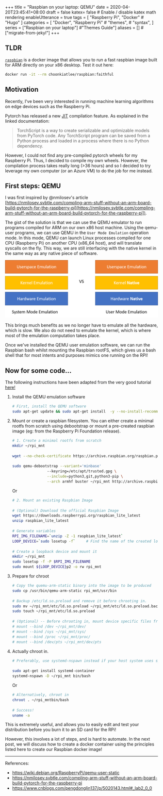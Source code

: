 +++
title =  "Raspbian on your laptop: QEMU"
date =  2020-04-20T23:45:41+08:00
draft = false
katex= false    # Enable / disable katex math rendering
enableUtterance = true
tags = [
    "Raspberry Pi",
    "Docker"
    # "Hugo" 
]
categories = [
    "Docker",
    "Raspberry Pi"
    # "themes",
    # "syntax",
]
series = ["Raspbian on your laptop"] #"Themes Guide"]
aliases = [] # ["migrate-from-jekyl"]
+++

## TLDR

[`raspbian`](https://hub.docker.com/r/choonkiatlee/raspbian) is a docker image that allows you to run a fast raspbian image built for ARM directly on your x86 desktop. Test it out here: 

```bash
docker run -it --rm choonkiatlee/raspbian:faithful
```

## Motivation

Recently, I've been very interested in running machine learning algorithms on edge devices such as the Raspberry Pi. 

Pytorch has released a new [JIT](https://pytorch.org/docs/stable/jit.html) compilation feature. As explained in the linked documentation:

> TorchScript is a way to create serializable and optimizable models from PyTorch code. Any TorchScript program can be saved from a Python process and loaded in a process where there is no Python dependency.

However, I could not find any pre-compiled pytorch wheels for my Raspberry Pi. Thus, I decided to compile my own wheels. However, the compilation process takes really long (>36 hours) and so I decided to try leverage my own computer (or an Azure VM) to do the job for me instead. 

## First steps: QEMU

I was first inspired by @nmilosev's article [https://nmilosev.svbtle.com/compling-arm-stuff-without-an-arm-board-build-pytorch-for-the-raspberry-pi](https://nmilosev.svbtle.com/compling-arm-stuff-without-an-arm-board-build-pytorch-for-the-raspberry-pi]). 

The gist of the solution is that we can use the QEMU emulator to run programs compiled for ARM on our own x86 host machine. Using the qemu-user programs, we can use QEMU in the `User Mode Emulation` operation mode. In this mode, QEMU can launch Linux processes compiled for one CPU (Raspberry Pi) on another CPU (x86_64 host), and will translate syscalls on the fly. This way, we are still interfacing with the native kernel in the same way as any native piece of software. 

![Comparison of emulation modes](qemu_emulation.png)

This brings much benefits as we no longer have to emulate all the hardware, which is slow. We also do not need to emulate the kernel, which is where most of the emulation computation takes place. 

Once we've installed the QEMU user emulation software, we can run the Raspbian bash whilst mounting the Raspbian rootFS, which gives us a bash shell that for most intents and purposes mimics one running on the RPI!


## Now for some code...

The following instructions have been adapted from the very good tutorial [here!](https://wiki.debian.org/RaspberryPi/qemu-user-static)

1) Install the QEMU emulation software

    ```bash
    # First, install the QEMU software
    sudo apt-get update && sudo apt-get install  -y --no-install-recommends qemu binfmt-support qemu-user-static
    ```

2) Mount or create a raspbian filesystem. You can either create a minimal rootfs from scratch using debootstrap or mount a pre-created raspbian image (eg: from the Raspberry Pi Foundation release).

    ```bash
    # 1. Create a minimal rootfs from scratch
    mkdir ~/rpi_mnt

    wget --no-check-certificate https://archive.raspbian.org/raspbian.public.key -O - | sudo apt-key add -q

    sudo qemu-debootstrap --variant='minbase' 
                    --keyring=/etc/apt/trusted.gpg \
                    --include=python3,git,python3-pip \
                    --arch armhf buster ~/rpi_mnt http://archive.raspbian.org/raspbian 
    ```

    Or 

    ```bash
    # 2. Mount an existing Raspbian Image
            
    # (Optional) Download the official Raspbian Image
    wget https://downloads.raspberrypi.org/raspbian_lite_latest
    unzip raspbian_lite_latest

    # Generate variables
    RPI_IMG_FILENAME=`unzip -Z -1 raspbian_lite_latest`
    LOOP_DEVICE=`sudo losetup -f`     # Find the name of the created loop device                      

    # Create a loopback device and mount it
    mkdir ~/rpi_mnt
    sudo losetup -f -P $RPI_IMG_FILENAME   
    sudo mount ${LOOP_DEVICE}p2 -o rw rpi_mnt
    ```

3) Prepare for chroot

    ```bash
    # Copy the quemu-arm-static binary into the image to be produced
    sudo cp /usr/bin/qemu-arm-static rpi_mnt/usr/bin

    # Backup /etc/ld.so.preload and remove it before chrooting in.
    sudo mv ~/rpi_mnt/etc/ld.so.preload ~/rpi_mnt/etc/ld.so.preload.backup
    sudo touch ~/rpi_mnt/etc/ld.so.preload

    # (Optional) -- Before chrooting in, mount device specific files from the host. Be careful though! Improper editing of these files can cause your host system to crash
    # mount --bind /dev ~/rpi_mnt/dev/
    # mount --bind /sys ~/rpi_mnt/sys/
    # mount --bind /proc ~/rpi_mnt/proc/
    # mount --bind /dev/pts ~/rpi_mnt/dev/pts
    ```

4) Actually chroot in.

    ```bash
    # Preferably, use systemd-nspawn instead if your host system uses systemd. This is best practice and does a better job of islating the chroot environment from your host system

    sudo apt-get install systemd-container
    systemd-nspawn -D ~/rpi_mnt bin/bash
    ```
    Or

    ```bash
    # Alternatively, chroot in
    chroot . ~/rpi_mntbin/bash    

    # Success! 
    uname -a
    ```

This is extremely useful, and allows you to easily edit and test your distribution before you burn it to an SD card for the RPi! 

However, this involves a lot of steps, and is hard to automate. In the next post, we will discuss how to create a docker container using the principles listed here to create our Raspbian docker image!

---
References:
- https://wiki.debian.org/RaspberryPi/qemu-user-static
- https://nmilosev.svbtle.com/compling-arm-stuff-without-an-arm-board-build-pytorch-for-the-raspberry-pi
- https://www.cnblogs.com/pengdonglin137/p/5020143.html#_lab2_0_0

